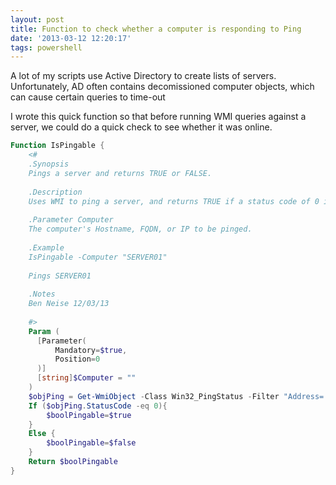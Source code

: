 ```yaml
---
layout: post
title: Function to check whether a computer is responding to Ping
date: '2013-03-12 12:20:17'
tags: powershell
---
```



A lot of my scripts use Active Directory to create lists of servers. Unfortunately, AD often contains decomissioned computer objects, which can cause certain queries to time-out

I wrote this quick function so that before running WMI queries against a server, we could do a quick check to see whether it was online.

```powershell
Function IsPingable {
    <#
    .Synopsis
    Pings a server and returns TRUE or FALSE.
     
    .Description
    Uses WMI to ping a server, and returns TRUE if a status code of 0 is returned, otherwise returns FALSE. Useful for quick checks to see if a server exists and is online.
     
    .Parameter Computer
    The computer's Hostname, FQDN, or IP to be pinged.
 
    .Example
    IsPingable -Computer "SERVER01"
 
    Pings SERVER01
     
    .Notes
    Ben Neise 12/03/13
     
    #>
    Param (
      [Parameter(
          Mandatory=$true,
          Position=0
      )]
      [string]$Computer = ""
    )
    $objPing = Get-WmiObject -Class Win32_PingStatus -Filter "Address='$Computer'"
    If ($objPing.StatusCode -eq 0){
        $boolPingable=$true
    }
    Else {
        $boolPingable=$false
    }
    Return $boolPingable
}
```